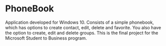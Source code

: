 # PhoneBook
Application developed for Windows 10. Consists of a simple phonebook, which has options to create contact, edit, delete and favorite. You also have the option to create, edit and delete groups. This is the final project for the Microsoft Student to Business program.


